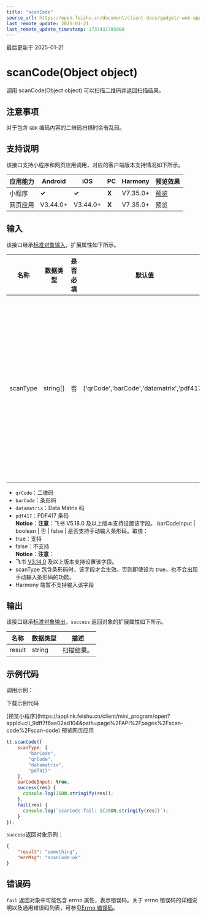 ```yaml
---
title: "scanCode"
source_url: https://open.feishu.cn/document/client-docs/gadget/-web-app-api/device/scan-code/scancode
last_remote_update: 2025-01-21
last_remote_update_timestamp: 1737432785000
---
```

最后更新于 2025-01-21

# scanCode(Object object)

调用 scanCode(Object object) 可以扫描二维码并返回扫描结果。

## 注意事项

对于包含 `GBK` 编码内容的二维码扫描时会有乱码。

## 支持说明

该接口支持小程序和网页应用调用，对应的客户端版本支持情况如下所示。

应用能力 | Android | iOS | PC | Harmony | 预览效果
--- | --- | --- | --- | --- | ---
小程序 | **✓** | **✓** | **X** | V7.35.0+ | [预览](https://applink.feishu.cn/client/mini_program/open?appId=cli_9dff7f6ae02ad104&path=page%2FAPI%2Fpages%2Fscan-code%2Fscan-code)
网页应用 | V3.44.0+ | V3.44.0+ | **X** | V7.35.0+ | 预览

## 输入

该接口继承[标准对象输入](https://open.feishu.cn/document/uYjL24iN/ukzNy4SO3IjL5cjM)，扩展属性如下所示。

名称 | 数据类型 | 是否必填 | 默认值 | 描述
--- | --- | --- | --- | ---
scanType | string[] | 否 | ['qrCode','barCode','datamatrix','pdf417'] | 扫码类型。支持传入多个类型，代表可以支持多种类型的扫码。扫码类型定义如下：  
- `qrCode`：二维码  
- `barCode`：条形码  
- `datamatrix`：Data Matrix 码  
- `pdf417`：PDF417 条码  
**Notice**：**注意**：飞书 V5.18.0 及以上版本支持设置该字段。
barCodeInput | boolean | 否 | false | 是否支持手动输入条形码。取值：  
- true：支持  
- false：不支持  
**Notice**：**注意**：  
- 飞书 [V3.14.0](https://open.feishu.cn/document/uYjL24iN/uAjMuAjMuAjM/version-compatibility) 及以上版本支持设置该字段。  
- scanType 包含条形码时，该字段才会生效。否则即使设为 true，也不会出现手动输入条形码的功能。  
- Harmony 端暂不支持输入该字段

## 输出

该接口继承[标准对象输出](https://open.feishu.cn/document/uYjL24iN/ukzNy4SO3IjL5cjM#8c92acb8)，`success` 返回对象的扩展属性如下所示。

名称 | 数据类型 | 描述
--- | --- | ---
result | string | 扫描结果。

## 示例代码

调用示例：

<md-download-code href="https://open.feishu.cn/document/uYjL24iN/uYDM04iNwQjL2ADN" mobileDisplay="none">下载示例代码</md-download-code>

<div style="display: flex">
          [预览小程序](https://applink.feishu.cn/client/mini_program/open?appId=cli_9dff7f6ae02ad104&path=page%2FAPI%2Fpages%2Fscan-code%2Fscan-code)
          预览网页应用

</div> 

```js
tt.scanCode({
    scanType: [
        "barCode",
        "qrCode",
        "datamatrix",
        "pdf417"
    ],
    barCodeInput: true,
    success(res) {
      console.log(JSON.stringify(res));
    },
    fail(res) {
      console.log(`scanCode fail: ${JSON.stringify(res)}`);
    }
});
```

`success`返回对象示例：
```json
{
    "result": "something",
    "errMsg": "scanCode:ok"
}
```

## 错误码

`fail` 返回对象中可能包含 errno 属性，表示错误码。关于 errno 错误码的详细说明以及通用错误码列表，可参见[Errno 错误码](https://open.feishu.cn/document/uYjL24iN/uAjMuAjMuAjM/errno)。
